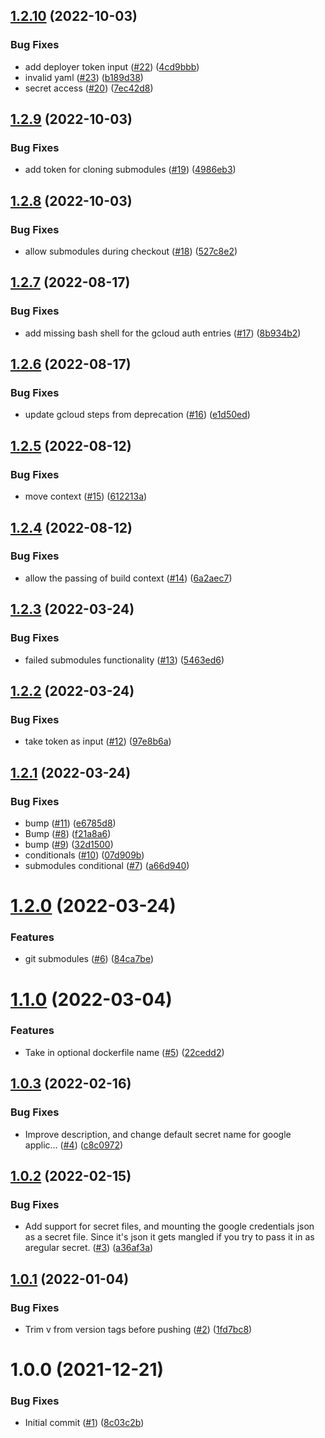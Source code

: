## [1.2.10](https://github.com/Unsupervisedcom/action-build-push-image/compare/v1.2.9...v1.2.10) (2022-10-03)


### Bug Fixes

* add deployer token input ([#22](https://github.com/Unsupervisedcom/action-build-push-image/issues/22)) ([4cd9bbb](https://github.com/Unsupervisedcom/action-build-push-image/commit/4cd9bbbd0b0e95e4f5d696f81569aff26cd54453))
* invalid yaml ([#23](https://github.com/Unsupervisedcom/action-build-push-image/issues/23)) ([b189d38](https://github.com/Unsupervisedcom/action-build-push-image/commit/b189d38bae2a1ff231083940ee159d6ba8725341))
* secret access ([#20](https://github.com/Unsupervisedcom/action-build-push-image/issues/20)) ([7ec42d8](https://github.com/Unsupervisedcom/action-build-push-image/commit/7ec42d842b1fd01ee4aad440e570cad8ffd9b831))

## [1.2.9](https://github.com/Unsupervisedcom/action-build-push-image/compare/v1.2.8...v1.2.9) (2022-10-03)


### Bug Fixes

* add token for cloning submodules ([#19](https://github.com/Unsupervisedcom/action-build-push-image/issues/19)) ([4986eb3](https://github.com/Unsupervisedcom/action-build-push-image/commit/4986eb3378250f965d33747e90d3b42265779920))

## [1.2.8](https://github.com/Unsupervisedcom/action-build-push-image/compare/v1.2.7...v1.2.8) (2022-10-03)


### Bug Fixes

* allow submodules during checkout ([#18](https://github.com/Unsupervisedcom/action-build-push-image/issues/18)) ([527c8e2](https://github.com/Unsupervisedcom/action-build-push-image/commit/527c8e2913250a6e5e9fe486275a7faa7d941b42))

## [1.2.7](https://github.com/Unsupervisedcom/action-build-push-image/compare/v1.2.6...v1.2.7) (2022-08-17)


### Bug Fixes

* add missing bash shell for the gcloud auth entries ([#17](https://github.com/Unsupervisedcom/action-build-push-image/issues/17)) ([8b934b2](https://github.com/Unsupervisedcom/action-build-push-image/commit/8b934b2ba6a867848fcc9af61cf018545247848e))

## [1.2.6](https://github.com/Unsupervisedcom/action-build-push-image/compare/v1.2.5...v1.2.6) (2022-08-17)


### Bug Fixes

* update gcloud steps from deprecation ([#16](https://github.com/Unsupervisedcom/action-build-push-image/issues/16)) ([e1d50ed](https://github.com/Unsupervisedcom/action-build-push-image/commit/e1d50ed4457e71f54b3ac87908a21c21d4b40c0e))

## [1.2.5](https://github.com/Unsupervisedcom/action-build-push-image/compare/v1.2.4...v1.2.5) (2022-08-12)


### Bug Fixes

* move context ([#15](https://github.com/Unsupervisedcom/action-build-push-image/issues/15)) ([612213a](https://github.com/Unsupervisedcom/action-build-push-image/commit/612213a1959778aebc4854b44f4f28dcce0cf6a9))

## [1.2.4](https://github.com/Unsupervisedcom/action-build-push-image/compare/v1.2.3...v1.2.4) (2022-08-12)


### Bug Fixes

* allow the passing of build context ([#14](https://github.com/Unsupervisedcom/action-build-push-image/issues/14)) ([6a2aec7](https://github.com/Unsupervisedcom/action-build-push-image/commit/6a2aec7a0b0787b9c01d387d8d697719dd265df2))

## [1.2.3](https://github.com/Unsupervisedcom/action-build-push-image/compare/v1.2.2...v1.2.3) (2022-03-24)


### Bug Fixes

* failed submodules functionality ([#13](https://github.com/Unsupervisedcom/action-build-push-image/issues/13)) ([5463ed6](https://github.com/Unsupervisedcom/action-build-push-image/commit/5463ed6f39f52d788ceaa85f0616d8292b265ad9))

## [1.2.2](https://github.com/Unsupervisedcom/action-build-push-image/compare/v1.2.1...v1.2.2) (2022-03-24)


### Bug Fixes

* take token as input ([#12](https://github.com/Unsupervisedcom/action-build-push-image/issues/12)) ([97e8b6a](https://github.com/Unsupervisedcom/action-build-push-image/commit/97e8b6a62a337a6baea148defa8f006f96750c8c))

## [1.2.1](https://github.com/Unsupervisedcom/action-build-push-image/compare/v1.2.0...v1.2.1) (2022-03-24)


### Bug Fixes

* bump ([#11](https://github.com/Unsupervisedcom/action-build-push-image/issues/11)) ([e6785d8](https://github.com/Unsupervisedcom/action-build-push-image/commit/e6785d85ccc8c44483c27433ce2ee855a8dffd86))
* Bump ([#8](https://github.com/Unsupervisedcom/action-build-push-image/issues/8)) ([f21a8a6](https://github.com/Unsupervisedcom/action-build-push-image/commit/f21a8a6d51b55267c5be5238e7ab7f7455536b9b))
* bump ([#9](https://github.com/Unsupervisedcom/action-build-push-image/issues/9)) ([32d1500](https://github.com/Unsupervisedcom/action-build-push-image/commit/32d1500246238d1f157d8347a71f38ce570d42c1))
* conditionals ([#10](https://github.com/Unsupervisedcom/action-build-push-image/issues/10)) ([07d909b](https://github.com/Unsupervisedcom/action-build-push-image/commit/07d909b0120865d0d8b5deb404be232973718275))
* submodules conditional ([#7](https://github.com/Unsupervisedcom/action-build-push-image/issues/7)) ([a66d940](https://github.com/Unsupervisedcom/action-build-push-image/commit/a66d9402156010ea58e158f0935da6e92411e8ce))

# [1.2.0](https://github.com/Unsupervisedcom/action-build-push-image/compare/v1.1.0...v1.2.0) (2022-03-24)


### Features

* git submodules ([#6](https://github.com/Unsupervisedcom/action-build-push-image/issues/6)) ([84ca7be](https://github.com/Unsupervisedcom/action-build-push-image/commit/84ca7bef7f8eae62b4a6766c9dd107a9d479a316))

# [1.1.0](https://github.com/Unsupervisedcom/action-build-push-image/compare/v1.0.3...v1.1.0) (2022-03-04)


### Features

* Take in optional dockerfile name ([#5](https://github.com/Unsupervisedcom/action-build-push-image/issues/5)) ([22cedd2](https://github.com/Unsupervisedcom/action-build-push-image/commit/22cedd298dc807c3321566cb6dfde908deac28d8))

## [1.0.3](https://github.com/Unsupervisedcom/action-build-push-image/compare/v1.0.2...v1.0.3) (2022-02-16)


### Bug Fixes

* Improve description, and change default secret name for google applic… ([#4](https://github.com/Unsupervisedcom/action-build-push-image/issues/4)) ([c8c0972](https://github.com/Unsupervisedcom/action-build-push-image/commit/c8c0972f4606afe5f730c494f0ff17b0e4b04c90))

## [1.0.2](https://github.com/Unsupervisedcom/action-build-push-image/compare/v1.0.1...v1.0.2) (2022-02-15)


### Bug Fixes

* Add support for secret files, and mounting the google credentials json as a secret file. Since it's json it gets mangled if you try to pass it in as aregular secret. ([#3](https://github.com/Unsupervisedcom/action-build-push-image/issues/3)) ([a36af3a](https://github.com/Unsupervisedcom/action-build-push-image/commit/a36af3a32bea81fa5c9cf14dcbc8878363948c1e))

## [1.0.1](https://github.com/Unsupervisedcom/action-build-push-image/compare/v1.0.0...v1.0.1) (2022-01-04)


### Bug Fixes

* Trim v from version tags before pushing ([#2](https://github.com/Unsupervisedcom/action-build-push-image/issues/2)) ([1fd7bc8](https://github.com/Unsupervisedcom/action-build-push-image/commit/1fd7bc8ef2ae08749b34b53dbc229efa424c2c43))

# 1.0.0 (2021-12-21)


### Bug Fixes

* Initial commit ([#1](https://github.com/Unsupervisedcom/action-build-push-image/issues/1)) ([8c03c2b](https://github.com/Unsupervisedcom/action-build-push-image/commit/8c03c2b728ae08fd5af347d2811351716ec35412))
